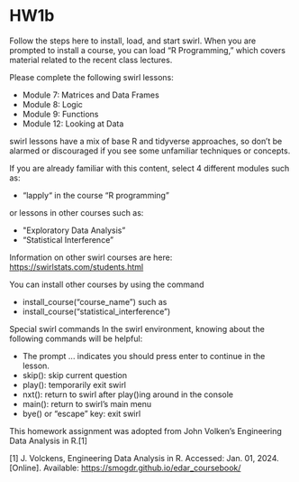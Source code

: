 # HW1b

Follow the steps here to install, load, and start swirl. When you are prompted to install a course, you can load “R Programming,” which covers material related to the recent class lectures. 

Please complete the following swirl lessons:

-	Module 7: Matrices and Data Frames
-	Module 8: Logic
-	Module 9: Functions
-	Module 12: Looking at Data

swirl lessons have a mix of base R and tidyverse approaches, so don’t be alarmed or discouraged if you see some unfamiliar techniques or concepts. 

If you are already familiar with this content, select 4 different modules such as:

- “lapply“ in the course “R programming”

or lessons in other courses such as: 

- "Exploratory Data Analysis” 
- “Statistical Interference”

Information on other swirl courses are here: https://swirlstats.com/students.html

You can install other courses by using the command
- install_course(“course_name”) such as 
- install_course(“statistical_interference”)


Special swirl commands
In the swirl environment, knowing about the following commands will be helpful:

-	The prompt ... indicates you should press enter to continue in the lesson.
-	skip(): skip current question
-	play(): temporarily exit swirl
-	nxt(): return to swirl after play()ing around in the console
-	main(): return to swirl’s main menu
-	bye() or “escape” key: exit swirl

This homework assignment was adopted from John Volken’s Engineering Data Analysis in R.[1]

[1]	J. Volckens, Engineering Data Analysis in R. Accessed: Jan. 01, 2024. [Online]. Available: https://smogdr.github.io/edar_coursebook/
 


